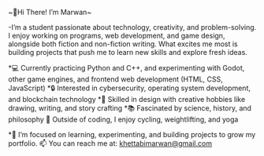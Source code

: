   ~👋Hi There! I’m Marwan~

-I’m a student passionate about technology, creativity, and problem-solving. I enjoy working on programs, web development, and game design, alongside both fiction and non-fiction writing. What excites me most is building projects that push me to learn new skills and explore fresh ideas.

*💻 Currently practicing Python and C++, and experimenting with Godot, other game engines, and frontend web development (HTML, CSS, JavaScript)
*🔒 Interested in cybersecurity, operating system development, and blockchain technology
*🎨 Skilled in design with creative hobbies like drawing, writing, and story crafting
*📚 Fascinated by science, history, and philosophy
🚴 Outside of coding, I enjoy cycling, weightlifting, and yoga

*🌱 I’m focused on learning, experimenting, and building projects to grow my portfolio.
📫 You can reach me at: khettabimarwan@gmail.com

